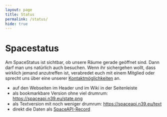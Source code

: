 ```yaml
---
layout: page
title: Status
permalink: /status/
hide: true
---
```


# Spacestatus

Am SpaceStatus ist sichtbar, ob unsere Räume gerade geöffnet sind. Dann darf man uns natürlich auch besuchen. Wenn ihr sichergehen wollt, dass wirklich jemand anzutreffen ist, verabredet euch mit einem Mitglied oder sprecht uns über eine unserer [Kontaktmöglichkeiten](http://www.netz39.de/kontakt/) an.

- auf den Webseiten im Header und im Wiki in der Seitenleiste
- als bookmarkbare Version ohne viel drumrum: <https://spaceapi.n39.eu/state.png>
- als Textversion mit noch weniger drumrum: <https://spaceapi.n39.eu/text>
- direkt die Daten als [SpaceAPI-Record](https://spaceapi.n39.eu/json)
